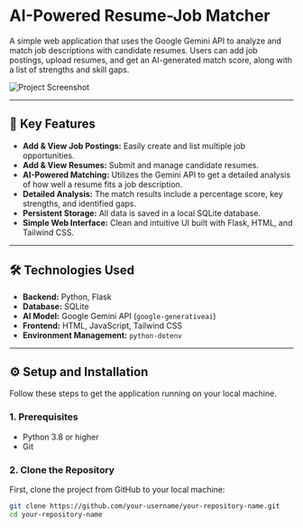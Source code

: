 # AI-Powered Resume-Job Matcher

A simple web application that uses the Google Gemini API to analyze and match job descriptions with candidate resumes. Users can add job postings, upload resumes, and get an AI-generated match score, along with a list of strengths and skill gaps.

![Project Screenshot](https://i.imgur.com/your-screenshot-url.png) <!-- Optional: Add a screenshot of your app later -->

---

## 🚀 Key Features

-   **Add & View Job Postings:** Easily create and list multiple job opportunities.
-   **Add & View Resumes:** Submit and manage candidate resumes.
-   **AI-Powered Matching:** Utilizes the Gemini API to get a detailed analysis of how well a resume fits a job description.
-   **Detailed Analysis:** The match results include a percentage score, key strengths, and identified gaps.
-   **Persistent Storage:** All data is saved in a local SQLite database.
-   **Simple Web Interface:** Clean and intuitive UI built with Flask, HTML, and Tailwind CSS.

---

## 🛠️ Technologies Used

-   **Backend:** Python, Flask
-   **Database:** SQLite
-   **AI Model:** Google Gemini API (`google-generativeai`)
-   **Frontend:** HTML, JavaScript, Tailwind CSS
-   **Environment Management:** `python-dotenv`

---

## ⚙️ Setup and Installation

Follow these steps to get the application running on your local machine.

### 1. Prerequisites

-   Python 3.8 or higher
-   Git

### 2. Clone the Repository

First, clone the project from GitHub to your local machine:
```bash
git clone https://github.com/your-username/your-repository-name.git
cd your-repository-name
